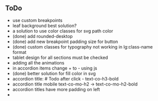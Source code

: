 ## ToDo
- use custom breakpoints
- leaf background best solution?
- a solution to use color classes for svg path color
- (done) add rounded-desktop
- (done) add new breakpoint padding size for button
- (done) custom classes for typography not working in lg:class-name format
- tablet design for all sections must be checked
- adding all the animations
- in accordion items change + to - using js
- (done) better solution for fill color in svg
- accordion title: # Todo after click - text-co-h3-bold
- accordion title mobile text-co-mo-h2 -> text-co-mo-h2-bold
- accordion titles have more padding on left
- 